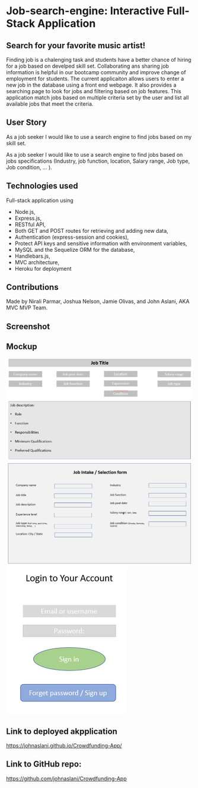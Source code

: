 # Job-search-engine: Interactive Full-Stack Application


## Search for your favorite music artist!

Finding job is a chalenging task and students have a better chance of hiring for a job based on develped skill set. Collaborating ans sharing job information is helpful in our bootcamp community and improve change of employment for students. The current applicaiton allows users to enter a new job in the database using a front end webpage. It also provides a searching page to look for jobs and filtering based on job features. This application match jobs based on multiple criteria set by the user and list all available jobs that meet the criteria.

## User Story

As a job seeker I would like to use a search engine to find jobs based on my skill set. 

As a job seeker I would like to use a search engine to find jobs based on jobs specifications (Industry, job function, location, Salary range, Job type, Job condition, ... ). 

## Technologies used

Full-stack application using 
* Node.js, 
* Express.js, 
* RESTful API,
* Both GET and POST routes for retrieving and adding new data,
* Authentication (express-session and cookies),
* Protect API keys and sensitive information with environment variables,
* MySQL and the Sequelize ORM for the database,
* Handlebars.js, 
* MVC architecture,
* Heroku for deployment

## Contributions

Made by Nirali Parmar, Joshua Nelson, Jamie Olivas, and John Aslani, AKA MVC MVP Team.

## Screenshot


## Mockup

![JOb Description](./assets/imgs/Jobdescription.png)
![Job Selection Form](./assets/imgs/Jobselectionform.PNG)
![Login](./assets/imgs/Login.png)

## Link to deployed akpplication

https://johnaslani.github.io/Crowdfunding-App/

## Link to GitHub repo:

https://github.com/johnaslani/Crowdfunding-App
